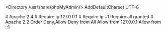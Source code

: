 <Directory /usr/share/phpMyAdmin/>
  AddDefaultCharset UTF-8

  <IfModule mod_authz_core.c>
    # Apache 2.4
    <RequireAny>
#       Require ip 127.0.0.1
#       Require ip ::1
       Require all granted
    </RequireAny>
  </IfModule>
  <IfModule !mod_authz_core.c>
    # Apache 2.2
    Order Deny,Allow
    Deny from All
    Allow from 127.0.0.1
    Allow from ::1
  </IfModule>
</Directory>
